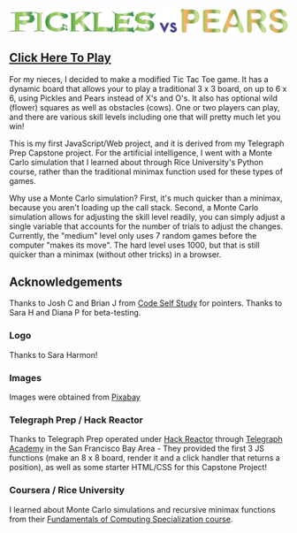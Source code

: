 ![Pickles vs. Pears!](images/picklesPearsLogo/picklespearsfinal2.png?raw=true "Pickles vs. Pears!")
## [Click Here To Play](https://datadaveshin.github.io/webgames/)
For my nieces, I decided to make a modified Tic Tac Toe game. It has a dynamic board that allows your to play a traditional 3 x 3 board, on up to 6 x 6, using Pickles and Pears instead of X's and O's. It also has optional wild (flower) squares as well as obstacles (cows). One or two players can play, and there are various skill levels including one that will pretty much let you win!

This is my first JavaScript/Web project, and it is derived from my Telegraph Prep Capstone project. For the artificial intelligence, I went with a Monte Carlo simulation that I learned about through Rice University's Python course, rather than the traditional minimax function used for these types of games.

Why use a Monte Carlo simulation? First, it's much quicker than a minimax, because you aren't loading up the call stack. Second, a Monte Carlo simulation allows for adjusting the skill level readily, you can simply adjust a single variable that accounts for the number of trials to adjust the changes. Currently, the "medium" level only uses 7 random games before the computer "makes its move". The hard level uses 1000, but that is still quicker than a minimax (without other tricks) in a browser.

## Acknowledgements
Thanks to Josh C and Brian J from [Code Self Study](http://www.codeselfstudy.com) for pointers. Thanks to Sara H and Diana P for beta-testing.

### Logo
Thanks to Sara Harmon!

### Images
Images were obtained from [Pixabay](http://www.pixabay.com)

### Telegraph Prep / Hack Reactor
Thanks to Telegraph Prep operated under [Hack Reactor](http://www.hackreactor.com/) through [Telegraph Academy](http://getcoding.hackreactor.com/telegraph-academy/) in the San Francisco Bay Area - They provided the first 3 JS functions (make an 8 x 8 board, render it and a click handler that returns a position), as well as some starter HTML/CSS for this Capstone Project!

### Coursera / Rice University
I learned about Monte Carlo simulations and recursive minimax functions from their [Fundamentals of Computing Specialization course](https://www.coursera.org/specializations/computer-fundamentals).


